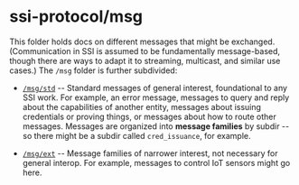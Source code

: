 # ssi-protocol/msg

This folder holds docs on different messages that might be exchanged.
(Communication in SSI is assumed to be fundamentally message-based, though
there are ways to adapt it to streaming, multicast, and similar use cases.)
The `/msg` folder is further subdivided:
  
  * [`/msg/std`](std/README.md) -- Standard messages of general interest,
  foundational to any SSI work. For example, an error message, messages to
  query and reply about the capabilities of another entity, messages about
  issuing credentials or proving things, or messages about how to route
  other messages. Messages are organized into __message families__ by subdir
  -- so there might be a subdir called `cred_issuance`, for example.
  
  * [`/msg/ext`](ext/README.md) -- Message families of narrower interest, not
  necessary for general interop. For example, messages to control IoT sensors
  might go here. 